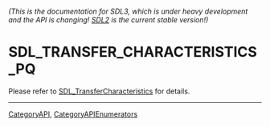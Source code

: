 ###### (This is the documentation for SDL3, which is under heavy development and the API is changing! [SDL2](https://wiki.libsdl.org/SDL2/) is the current stable version!)
# SDL_TRANSFER_CHARACTERISTICS_PQ

Please refer to [SDL_TransferCharacteristics](SDL_TransferCharacteristics) for details.

----
[CategoryAPI](CategoryAPI), [CategoryAPIEnumerators](CategoryAPIEnumerators)

